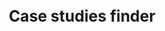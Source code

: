 ---
layout: frontend-template-documentation
sectionKey: Frontend templates
eleventyNavigation:
  parent: Finder
title: Case studies finder
description: A directory of all the case studies that can be found on GOV.UK
howItWorks:
  Case Studies finder lists all case studies that is published on GOV.UK. End-users can use the search component to filter the returned results on the page.
examples:
  0:
    title: "Case studies: Real-life examples of government activity"
    link: https://www.gov.uk/government/case-studies
contentSchema:
  title: finder
  link: https://docs.publishing.service.gov.uk/content-schemas/finder.html
contentType:
  title: finder
  link: https://docs.publishing.service.gov.uk/document-types/finder.html
renderingApp: finder frontend
components:
  0:
    componentName: Layout super navigation header
    componentURL: https://components.publishing.service.gov.uk/component-guide/layout_super_navigation_header
    generated: auto
    input:
  1:
    componentName: Contextual breadcrumbs
    componentURL: https://components.publishing.service.gov.uk/component-guide/contextual_breadcrumbs
    generated: auto
    input:
  2:
    componentName: "[Heading](https://components.publishing.service.gov.uk/component-guide/heading) used to display number of returned search results"
    componentURL: 
    generated: auto
    input:
  3:
    componentName: Feedback
    componentURL: https://components.publishing.service.gov.uk/component-guide/feedback
    generated: auto
    input:
  4:
    componentName: Layout footer
    componentURL: https://components.publishing.service.gov.uk/component-guide/layout_footer
    generated: auto
    input:
  5:
    componentName: Page title
    componentURL: https://components.publishing.service.gov.uk/component-guide/title
    generated: auto
    input:
  6:
    componentName: Search
    componentURL: https://components.publishing.service.gov.uk/component-guide/search
    generated: auto
    input:
  7:
    componentName: "[Subscription links](https://components.publishing.service.gov.uk/component-guide/subscription_links) - rendered top and bottom of the page, but displayed only at the bottom of the page"
    componentURL: 
    generated: auto
    input:
  8:
    componentName: Document list
    componentURL: https://components.publishing.service.gov.uk/component-guide/document_list
    generated: auto
    input:
  9:
    componentName: Previous and next navigation
    componentURL: https://components.publishing.service.gov.uk/component-guide/previous_and_next_navigation
    generated: auto
    input:
---